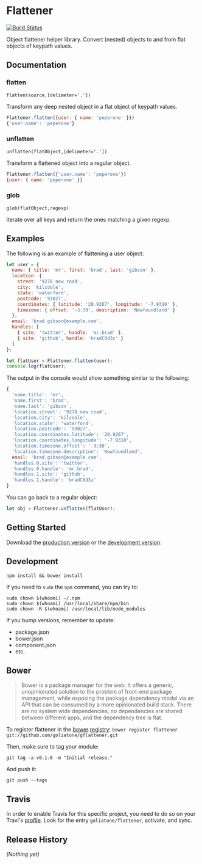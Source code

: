 # Flattener

[![Build Status](https://secure.travis-ci.org/goliatone/flattener.png)](http://travis-ci.org/goliatone/flattener)

Object flattener helper library. Convert (nested) objects to and from flat objects of keypath values.


## Documentation

### flatten

`flatten(source,[delimeter='.'])`

Transform any deep nested object in a flat object of keypath values.

```js
Flattener.flatten({user: { name: 'peperone' }})
{'user.name': 'peperone'}
```

### unflatten

`unflatten(flatObject,[delimeter='.'])`

Transform a flattened object into a regular object.

```js
Flattener.flatten({'user.name': 'peperone'})
{user: { name: 'peperone' }}
```

### glob

`glob(flatObject,regexp)`

Iterate over all keys and return the ones matching a given regexp.


## Examples

The following is an example of flattening a user object:

```js
let user = {
  name: { title: 'mr', first: 'brad', last: 'gibson' },
  location: {
    street: '9278 new road',
    city: 'kilcoole',
    state: 'waterford',
    postcode: '93027',
    coordinates: { latitude: '20.9267', longitude: '-7.9310' },
    timezone: { offset: '-3:30', description: 'Newfoundland' }
  },
  email: 'brad.gibson@example.com',
  handles: [
    { site: 'twitter', handle: 'mr.brad' },
    { site: 'github', handle: 'bradC0d3z' }
  ]
};

let flatUser = Flattener.flatten(user);
console.log(flatUser);
```

The output in the console would show something similar to the following:

```js
{
  'name.title': 'mr',
  'name.first': 'brad',
  'name.last': 'gibson',
  'location.street': '9278 new road',
  'location.city': 'kilcoole',
  'location.state': 'waterford',
  'location.postcode': '93027',
  'location.coordinates.latitude': '20.9267',
  'location.coordinates.longitude': '-7.9310',
  'location.timezone.offset': '-3:30',
  'location.timezone.description': 'Newfoundland',
  email: 'brad.gibson@example.com',
  'handles.0.site': 'twitter',
  'handles.0.handle': 'mr.brad',
  'handles.1.site': 'github',
  'handles.1.handle': 'bradC0d3z'
}
```

You can go back to a regular object:

```js
let obj = Flattener.unflatten(flatUser);
```

## Getting Started

Download the [production version][min] or the [development version][max].

[min]: https://raw.github.com/goliatone/gflattener/master/dist/flattener.min.js
[max]: https://raw.github.com/goliatone/gflattener/master/dist/flattener.js

## Development

`npm install && bower install`

If you need to `sudo` the `npm` command, you can try to:

```terminal
sudo chown $(whoami) ~/.npm
sudo chown $(whoami) /usr/local/share/npm/bin
sudo chown -R $(whoami) /usr/local/lib/node_modules
```


If you bump versions, remember to update:
- package.json
- bower.json
- component.json
- etc.


## Bower

>Bower is a package manager for the web. It offers a generic, unopinionated solution to the problem of front-end package management, while exposing the package dependency model via an API that can be consumed by a more opinionated build stack. There are no system wide dependencies, no dependencies are shared between different apps, and the dependency tree is flat.

To register flattener in the [bower](http://bower.io/) [registry](http://sindresorhus.com/bower-components/):
`bower register flattener git://github.com/goliatone/gflattener.git`

Then, make sure to tag your module:

`git tag -a v0.1.0 -m "Initial release."`

And push it:

`git push --tags`


## Travis

In order to enable Travis for this specific project, you need to do so on your Travi's [profile](https://travis-ci.org/profile). Look for the entry `goliatone/flattener`, activate, and sync.

## Release History
_(Nothing yet)_

